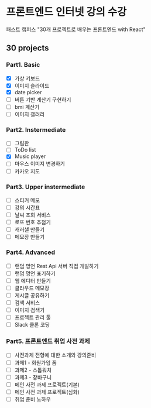 # 프론트엔드 인터넷 강의 수강

패스트 캠퍼스 "30개 프로젝트로 배우는 프론트엔드 with React"

## 30 projects

### Part1. Basic

- [x] 가상 키보드
- [x] 이미지 슬라이드
- [x] date picker
- [ ] 버튼 기반 계산기 구현하기
- [ ] bmi 계산기
- [ ] 이미지 갤러리

### Part2. Instermediate

- [ ] 그림판
- [ ] ToDo list
- [x] Music player
- [ ] 마우스 이미지 변경하기
- [ ] 카카오 지도

### Part3. Upper instermediate

- [ ] 스티커 메모
- [ ] 강의 시간표
- [ ] 날씨 조회 서비스
- [ ] 로또 번호 추첨기
- [ ] 캐러샐 만들기
- [ ] 메모장 만들기

### Part4. Advanced

- [ ] 랜덤 명언 Rest Api 서버 직접 개발하기
- [ ] 랜덤 명언 표기하기
- [ ] 웹 에디터 만들기
- [ ] 클라우드 메모장
- [ ] 게시글 공유하기
- [ ] 검색 서비스
- [ ] 이미지 검색기
- [ ] 프로젝트 관리 툴
- [ ] Slack 클론 코딩

### Part5. 프론트엔드 취업 사전 과제

- [ ] 사전과제 전형에 대한 소개와 강의준비
- [ ] 과제1 - 회원가입 폼
- [ ] 과제2 - 스톱워치
- [ ] 과제3 - 장바구니
- [ ] 메인 사전 과제 프로젝트(기본)
- [ ] 메인 사전 과제 프로젝트(심화)
- [ ] 취업 준비 노하우
